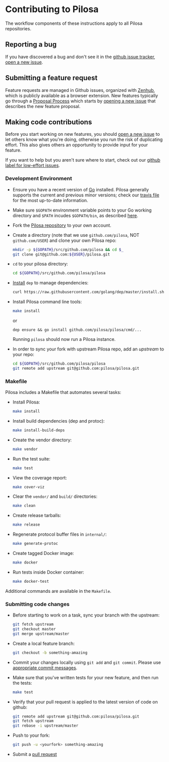 # Contributing to Pilosa

The workflow components of these instructions apply to all Pilosa repositories.

## Reporting a bug

If you have discovered a bug and don't see it in the [github issue tracker][5], [open a new issue][1].

## Submitting a feature request

Feature requests are managed in Github issues, organized with [Zenhub](https://www.zenhub.com/), which is publicly available as a browser extension. New features typically go through a [Proposal Process][4]
which starts by [opening a new issue][1] that describes the new feature proposal.

## Making code contributions

Before you start working on new features, you should [open a new issue][1] to let others know what
you're doing, otherwise you run the risk of duplicating effort. This also
gives others an opportunity to provide input for your feature.

If you want to help but you aren't sure where to start, check out our [github label for low-effort issues][6].


### Development Environment

- Ensure you have a recent version of [Go](https://golang.org/doc/install) installed. Pilosa generally supports the current and previous minor versions; check our [travis file](../master/.travis.yml) for the most up-to-date information.

- Make sure `$GOPATH` environment variable points to your Go working directory and `$PATH` incudes `$GOPATH/bin`, as described [here](https://golang.org/doc/code.html#GOPATH).

- Fork the [Pilosa repository][2] to your own account.

- Create a directory (note that we use `github.com/pilosa`, NOT `github.com/USER`) and clone your own Pilosa repo:

    ```sh
    mkdir -p ${GOPATH}/src/github.com/pilosa && cd $_
    git clone git@github.com:${USER}/pilosa.git
    ```

- `cd` to your pilosa directory:

    ```sh
    cd ${GOPATH}/src/github.com/pilosa/pilosa
    ```

- [Install](https://github.com/golang/dep/#installation) `dep` to manage dependencies:

    ```sh
    curl https://raw.githubusercontent.com/golang/dep/master/install.sh | sh
    ```

- Install Pilosa command line tools:

    ```sh
    make install
    ```
    
    or
    
    ```
    dep ensure && go install github.com/pilosa/pilosa/cmd/...
    ```

    Running `pilosa` should now run a Pilosa instance.

- In order to sync your fork with upstream Pilosa repo, add an *upstream* to your repo:

    ```sh
    cd ${GOPATH}/src/github.com/pilosa/pilosa
    git remote add upstream git@github.com:pilosa/pilosa.git
    ```

### Makefile

Pilosa includes a Makefile that automates several tasks:

- Install Pilosa:

    ```sh
    make install
    ```

- Install build dependencies (dep and protoc):

    ```sh
    make install-build-deps
    ```

- Create the vendor directory:

    ```sh
    make vendor
    ```

- Run the test suite:

    ```sh
    make test
    ```

- View the coverage report:

    ```sh
    make cover-viz
    ```

- Clear the `vendor/` and `build/` directories:

    ```sh
    make clean
    ```

- Create release tarballs:

    ```sh
    make release
    ```

- Regenerate protocol buffer files in `internal/`:

    ```sh
    make generate-protoc
    ```

- Create tagged Docker image:

    ```sh
    make docker
    ```

- Run tests inside Docker container:

    ```sh
    make docker-test
    ```

Additional commands are available in the `Makefile`.

### Submitting code changes

- Before starting to work on a task, sync your branch with the upstream:

    ```sh
    git fetch upstream
    git checkout master
    git merge upstream/master
    ```

- Create a local feature branch:

    ```sh
    git checkout -b something-amazing
    ```

- Commit your changes locally using `git add` and `git commit`. Please use [appropriate commit messages](https://chris.beams.io/posts/git-commit/).

- Make sure that you've written tests for your new feature, and then run the tests:

    ```sh
    make test
    ```

- Verify that your pull request is applied to the latest version of code on github:

    ```sh
    git remote add upstream git@github.com:pilosa/pilosa.git
    git fetch upstream
    git rebase -i upstream/master
    ```

- Push to your fork:

    ```sh
    git push -u <yourfork> something-amazing
    ```

- Submit a [pull request][3]


[1]: https://github.com/pilosa/pilosa/issues/new
[2]: https://github.com/pilosa/pilosa
[3]: https://github.com/pilosa/pilosa/compare/
[4]: https://github.com/pilosa/general/blob/master/proposal.md
[5]: https://github.com/pilosa/pilosa/issues
[6]: https://github.com/pilosa/pilosa/issues?q=is%3Aopen+is%3Aissue+label%3Anewcomer
